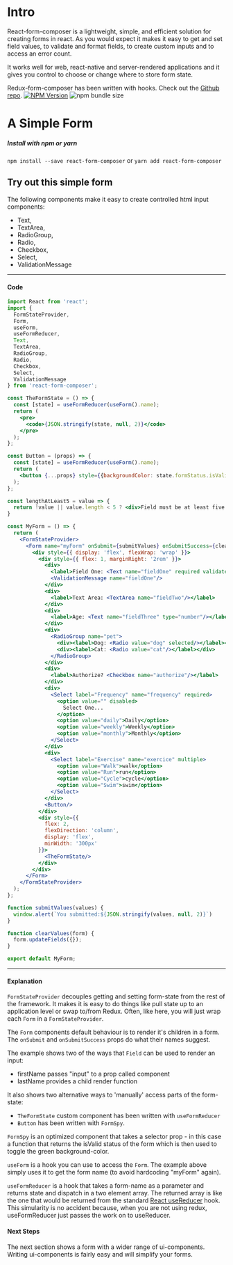 # Intro
React-form-composer is a lightweight, simple, and efficient solution for creating forms in react. As you would expect it makes it easy to get and set field values, to validate and format fields, to create custom inputs and to access an error count.

It works well for web, react-native and server-rendered applications and it gives you control to choose or change where to store form state.

Redux-form-composer has been written with hooks. Check out the [Github repo](https://github.com/chrisfield/react-form-composer). 
[![NPM Version](https://img.shields.io/npm/v/react-form-composer.svg?style=flat)](https://www.npmjs.com/package/react-form-composer)
![npm bundle size](https://img.shields.io/bundlephobia/minzip/react-form-composer.svg)


# A Simple Form
##### Install with npm or yarn
`npm install --save react-form-composer` or `yarn add react-form-composer`

## Try out this simple form
The following components make it easy to create controlled html input components:
* Text,
* TextArea,
* RadioGroup,
* Radio,
* Checkbox,
* Select,
* ValidationMessage

<!-- STORY -->

---
#### Code
```jsx
import React from 'react';
import {
  FormStateProvider,
  Form,
  useForm,
  useFormReducer,
  Text,
  TextArea,
  RadioGroup,
  Radio,
  Checkbox,
  Select,
  ValidationMessage
} from 'react-form-composer';

const TheFormState = () => {
  const [state] = useFormReducer(useForm().name);
  return (
    <pre>
      <code>{JSON.stringify(state, null, 2)}</code>
    </pre>
  );
};

const Button = (props) => {
  const [state] = useFormReducer(useForm().name);
  return (
    <button {...props} style={{backgroundColor: state.formStatus.isValid? 'green': 'cyan'}} >Submit</button>
  );
};

const lengthAtLeast5 = value => {
  return !value || value.length < 5 ? <div>Field must be at least five characters</div> : undefined;
}

const MyForm = () => {
  return (
    <FormStateProvider>
      <Form name="myForm" onSubmit={submitValues} onSubmitSuccess={clearValues}>
        <div style={{ display: 'flex', flexWrap: 'wrap' }}>
          <div style={{ flex: 1, marginRight: '2rem' }}>
            <div>
              <label>Field One: <Text name="fieldOne" required validate={lengthAtLeast5}/></label>
              <ValidationMessage name="fieldOne"/>
            </div>
            <div>
              <label>Text Area: <TextArea name="fieldTwo"/></label>
            </div>
            <div>
              <label>Age: <Text name="fieldThree" type="number"/></label>
            </div>
            <div>
              <RadioGroup name="pet">
                <div><label>Dog: <Radio value="dog" selected/></label></div>
                <div><label>Cat: <Radio value="cat"/></label></div>
              </RadioGroup>
            </div>
            <div>
              <label>Authorize? <Checkbox name="authorize"/></label>
            </div>
            <div>
              <Select label="Frequency" name="frequency" required>
                <option value="" disabled>
                  Select One...
                </option>
                <option value="daily">Daily</option>
                <option value="weekly">Weekly</option>
                <option value="monthly">Monthly</option>
              </Select>
            </div>
            <div>
              <Select label="Exercise" name="exercice" multiple>
                <option value="Walk">walk</option>
                <option value="Run">run</option>
                <option value="Cycle">cycle</option>
                <option value="Swim">swim</option>
              </Select>
            </div>
            <Button/>
          </div>
          <div style={{
            flex: 2,
            flexDirection: 'column',
            display: 'flex',
            minWidth: '300px'
          }}>
            <TheFormState/> 
          </div>
        </div>
      </Form>
    </FormStateProvider>
  );
};

function submitValues(values) {
  window.alert(`You submitted:${JSON.stringify(values, null, 2)}`)
}

function clearValues(form) {
  form.updateFields({});
}

export default MyForm;
```
---

#### Explanation
`FormStateProvider` decouples getting and setting form-state from the rest of the framework. It makes it is easy to do things like  pull state up to an application level or swap to/from Redux. Often, like here, you will just wrap each `Form` in a `FormStateProvider`.

The `Form` components default behaviour is to render it's children in a form. The `onSubmit` and `onSubmitSuccess` props do what their names suggest.

The example shows two of the ways that `Field` can be used to render an input:
* firstName passes "input" to a prop called component
* lastName provides a child render function

It also shows two alternative ways to 'manually' access parts of the form-state:
* `TheFormState` custom component has been written with `useFormReducer`
* `Button` has been written with `FormSpy`.

`FormSpy` is an optimized component that takes a selector prop - in this case a function that returns the isValid status of the form which is then used to toggle the green background-color.

`useForm` is a hook you can use to access the `Form`. The example above simply uses it to get the form name (to avoid hardcoding "myForm" again).

`useFormReducer` is a hook that takes a form-name as a parameter and returns state and dispatch in a two element array. The returned array is like the one that would be returned from the standard [React useReducer](https://reactjs.org/docs/hooks-reference.html#usereducer) hook. This simularity is no accident because, when you are not using redux, useFormReducer just passes the work on to useReducer.


#### Next Steps
The next section shows a form with a wider range of ui-components. Writing ui-components is fairly easy and will simplify your forms.

